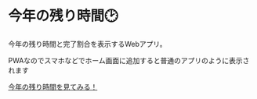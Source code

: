 # 今年の残り時間🕑
今年の残り時間と完了割合を表示するWebアプリ。

PWAなのでスマホなどでホーム画面に追加すると普通のアプリのように表示されます

[今年の残り時間を見てみる！](https://neko0062.github.io/countdown)
